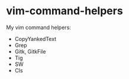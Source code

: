 # vim-command-helpers
My vim command helpers:

* CopyYankedText
* Grep
* Gitk, GitkFile
* Tig
* SW
* Cls
